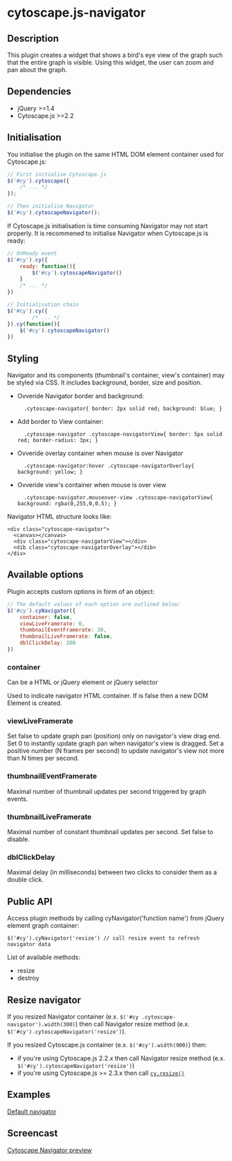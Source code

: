 cytoscape.js-navigator
======================


## Description

This plugin creates a widget that shows a bird's eye view of the graph such that the entire graph is visible.  Using this widget, the user can zoom and pan about the graph.


## Dependencies

 * jQuery >=1.4
 * Cytoscape.js >=2.2


## Initialisation

You initialise the plugin on the same HTML DOM element container used for Cytoscape.js:

```js
// First initialise Cytoscape.js
$('#cy').cytoscape({
	/* ... */
});

// Then initialise Navigator
$('#cy').cytoscapeNavigator();
```

If Cytoscape.js initialisation is time consuming Navigator may not start properly. It is recommened to initialise Navigator when Cytoscape.js is ready:

```js
// OnReady event
$('#cy').cy({
	ready: function(){
		$('#cy').cytoscapeNavigator()
	}
	/* ... */
})

// Initialisation chain
$('#cy').cy({
    	/* ... */
}).cy(function(){
    $('#cy').cytoscapeNavigator()
})
```

## Styling

Navigator and its components (thumbnail's container, view's container) may be styled via CSS.
It includes background, border, size and position.

* Ovveride Navigator border and background:

        .cytoscape-navigator{ border: 2px solid red; background: blue; }
* Add border to View container:

        .cytoscape-navigator .cytoscape-navigatorView{ border: 5px solid red; border-radius: 3px; }
* Ovveride overlay container when mouse is over Navigator

        .cytoscape-navigator:hover .cytoscape-navigatorOverlay{ background: yellow; }
* Ovveride view's container when mouse is over view

        .cytoscape-navigator.mouseover-view .cytoscape-navigatorView{ background: rgba(0,255,0,0.5); }

Navigator HTML structure looks like:

    <div class="cytoscape-navigator">
      <canvas></canvas>
      <div class="cytoscape-navigatorView"></div>
      <dib class="cytoscape-navigatorOverlay"></dib>
    </div>

## Available options

Plugin accepts custom options in form of an object:

```js
// The default values of each option are outlined below:
$('#cy').cyNavigator({
	container: false,
	viewLiveFramerate: 0,
	thumbnailEventFramerate: 30,
	thumbnailLiveFramerate: false,
	dblClickDelay: 200
})
```

### container

Can be a HTML or jQuery element or jQuery selector

Used to indicate navigator HTML container. If is false then a new DOM Element is created.

### viewLiveFramerate

Set false to update graph pan (position) only on navigator's view drag end.
Set 0 to instantly update graph pan when navigator's view is dragged.
Set a positive number (N frames per second) to update navigator's view not more than N times per second.

### thumbnailEventFramerate

Maximal number of thumbnail updates per second triggered by graph events.

### thumbnailLiveFramerate

Maximal number of constant thumbnail updates per second. Set false to disable.

### dblClickDelay

Maximal delay (in milliseconds) between two clicks to consider them as a double click.

## Public API

Access plugin methods by calling cyNavigator('function name') from jQuery element graph container:

    $('#cy').cyNavigator('resize') // call resize event to refresh navigator data

List of available methods:
* resize
* destroy

## Resize navigator

If you resized Navigator container (e.x. `$('#cy .cytoscape-navigator').width(300)`) then call
Navigator resize method (e.x. `$('#cy').cytoscapeNavigator('resize')`).

If you resized Cytoscape.js container (e.x. `$('#cy').width(900)`) then:
* if you're using Cytoscape.js 2.2.x then call Navigator resize method (e.x. `$('#cy').cytoscapeNavigator('resize')`)
* if you're using Cytoscape.js >= 2.3.x then call [`cy.resize()`](http://js.cytoscape.org/#core/viewport-manipulation/cy.resize)

## Examples

[Default navigator](http://cytoscape.github.io/cytoscape.js-navigator/demo.html)

## Screencast

[Cytoscape Navigator preview](http://www.youtube.com/watch?v=vGmPK74e8bI)
